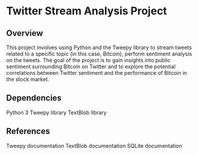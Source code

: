 # Twitter Stream Analysis Project
## Overview
This project involves using Python and the Tweepy library to stream tweets related to a specific topic (in this case, Bitcoin), perform sentiment analysis on the tweets. The goal of the project is to gain insights into public sentiment surrounding Bitcoin on Twitter and to explore the potential correlations between Twitter sentiment and the performance of Bitcoin in the stock market.

## Dependencies
Python 3
Tweepy library
TextBlob library

## References
Tweepy documentation
TextBlob documentation
SQLite documentation
